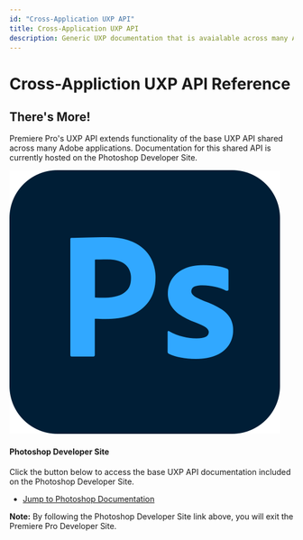 ```yaml
---
id: "Cross-Application UXP API"
title: Cross-Application UXP API
description: Generic UXP documentation that is avaialable across many Adobe applications
---
```


# Cross-Appliction UXP API Reference

## There's More!

Premiere Pro's UXP API extends functionality of the base UXP API shared across many Adobe applications.  Documentation for this shared API is currently hosted on the Photoshop Developer Site.

<ProductCard slots="icon, heading, text, buttons" theme="lightest" width="100%" />

![Photoshop icon](./photoshop.svg)

#### Photoshop Developer Site

Click the button below to access the base UXP API documentation included on the Photoshop Developer Site.

- [Jump to Photoshop Documentation](https://developer.adobe.com/photoshop/uxp/2022/uxp-api/)

<!-- ## There's more!

Premiere Pro's UXP API extends functionality of the base UXP API shared across many Adobe applications.  Documentation for this shared API is currently hosted on the Photoshop Developer Site.


Please follow [this link to the Photoshop Developer Site](https://developer.adobe.com/photoshop/uxp/2022/uxp-api/) to explore the additonal cross-applictaion UXP documentation. -->

<InlineAlert variant="warning" slots="text1[n]"/>

**Note:** By following the Photoshop Developer Site link above, you will exit the Premiere Pro Developer Site.
